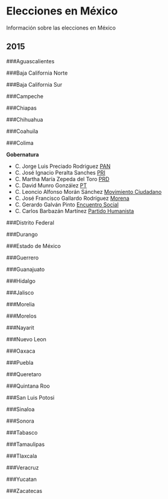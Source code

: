 # Elecciones en México

Información sobre las elecciones en México

## 2015

###Aguascalientes 

###Baja California Norte 

###Baja California Sur 

###Campeche 

###Chiapas 

###Chihuahua 

###Coahuila 

###Colima 

**Gobernatura**
- C. Jorge Luis Preciado Rodriguez [PAN](http://pan.org.mx)
- C. José Ignacio Peralta Sanches [PRI](http://pri.org.mx/) 
- C. Martha María Zepeda del Toro [PRD](http://www.prd.org.mx) 
- C. David Munro González [PT](http://www.partidodeltrabajo.org.mx/2011/index.php)
- C. Leoncio Alfonso Morán Sánchez [Movimiento Ciudadano](http://movimientociudadano.mx)
- C. José Francisco Gallardo Rodríguez [Morena](http://www.morena.org)
- C. Gerardo Galván Pinto [Encuentro Social](http://encuentro.social)
- C. Carlos Barbazán Martínez [Partido Humanista](http://soyhumanista.mx/)

###Distrito Federal 

###Durango 

###Estado de México 

###Guerrero 

###Guanajuato 

###Hidalgo 

###Jalisco 

###Morelia 

###Morelos 

###Nayarit 

###Nuevo Leon 

###Oaxaca 

###Puebla 

###Queretaro 

###Quintana Roo 

###San Luis Potosi 

###Sinaloa 

###Sonora 

###Tabasco 

###Tamaulipas 

###Tlaxcala 

###Veracruz 

###Yucatan 

###Zacatecas

